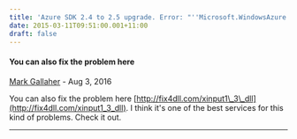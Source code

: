 ```yaml
---
title: 'Azure SDK 2.4 to 2.5 upgrade. Error: "''Microsoft.WindowsAzure.ServiceRuntime.RoleEnvironment'' exists in both ''Microsoft.WindowsAzure.ServiceRuntime.dll'' and ''Microsoft.WindowsAzure.ServiceRuntime.dll"'
date: 2015-03-11T09:51:00.001+11:00
draft: false
---
```


#### You can also fix the problem here
[Mark Gallaher](https://www.blogger.com/profile/06125642052386481475 "noreply@blogger.com") - <time datetime="2016-08-03T21:29:57.780+10:00">Aug 3, 2016</time>

You can also fix the problem here [http://fix4dll.com/xinput1\_3\_dll](http://fix4dll.com/xinput1_3_dll). I think it's one of the best services for this kind of problems. Check it out.
<hr />
